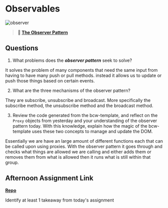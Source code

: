 # Observables

![observer](https://bcw.blob.core.windows.net/public/img/journals/8014045611652045)

> **📖 [The Observer Pattern](https://codeworksacademy.com/fs-student-guide/resources/wk3/04-Observer-Pattern)**

## Questions

1. What problems does the ***observer pattern*** seek to solve?

It solves the problem of many components that need the same input from having to have many push or pull methods. instead it allows us to update or push those things based on certain events. 

2. What are the three mechanisms of the observer pattern?

They are subscribe, unsubscribe and broadcast. More specifically the subscribe method, the unsubscribe method and the broadcast method. 

3. Review the code generated from the bcw-template, and reflect on the `Proxy` objects from yesterday and your understanding of the observer pattern today. With this knowledge, explain how the magic of the bcw-template uses these two concepts to manage and update the DOM.

Essentially we are have an large amount of different functions each that can be called upon using proxies. With the observer pattern it goes through and checks what things are allowed we are calling and either adds them or removes them from what is allowed then it runs what is still within that group. 

## Afternoon Assignment Link

**[Repo](https://github.com/IsaacDuff/Fruit_Salad)**

Identify at least 1 takeaway from today's assignment
